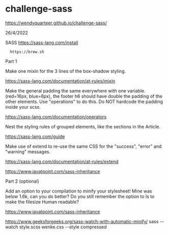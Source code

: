 # challenge-sass
https://wendyquarteer.github.io/challenge-sass/

26/4/2022

SASS  https://sass-lang.com/install

      https://brew.sh

Part 1

Make one mixin for the 3 lines of the box-shadow styling.

https://sass-lang.com/documentation/at-rules/mixin

Make the general padding the same everywhere with one variable. (red=16px, blue=8px), the footer h6 should have double the padding of the other elements. Use "operations" to do this. Do NOT hardcode the padding inside your scss.

https://sass-lang.com/documentation/operators

Nest the styling rules of grouped elements, like the sections in the Article.

https://sass-lang.com/guide

Make use of extend to re-use the same CSS for the "success", "error" and "warning" messages.

https://sass-lang.com/documentation/at-rules/extend

https://www.javatpoint.com/sass-inheritance

Part 2 (optional)

Add an option to your compilation to minify your stylesheet! Mine was below 1.6k, can you do better? Do you still remember the option to ls to make the filesize Human readable?

https://www.javatpoint.com/sass-inheritance

https://www.geeksforgeeks.org/sass-watch-with-automatic-minify/   sass --watch style.scss wenke.css --style compressed







